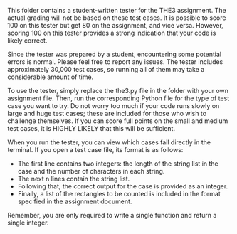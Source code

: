 This folder contains a student-written tester for the THE3 assignment.
The actual grading will not be based on these test cases.
It is possible to score 100 on this tester but get 80 on the assignment, and vice versa.
However, scoring 100 on this tester provides a strong indication that your code is likely correct.

Since the tester was prepared by a student, encountering some potential errors is normal. Please feel free to report any issues.
The tester includes approximately 30,000 test cases, so running all of them may take a considerable amount of time.

To use the tester, simply replace the the3.py file in the folder with your own assignment file.
Then, run the corresponding Python file for the type of test case you want to try.
Do not worry too much if your code runs slowly on large and huge test cases; these are included for those who wish to challenge themselves.
If you can score full points on the small and medium test cases, it is HIGHLY LIKELY that this will be sufficient.

When you run the tester, you can view which cases fail directly in the terminal.
If you open a test case file, its format is as follows:
- The first line contains two integers: the length of the string list in the case and the number of characters in each string.
- The next n lines contain the string list.
- Following that, the correct output for the case is provided as an integer.
- Finally, a list of the rectangles to be counted is included in the format specified in the assignment document.

Remember, you are only required to write a single function and return a single integer.
